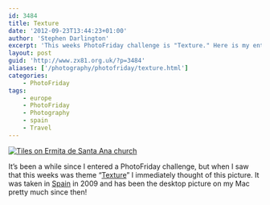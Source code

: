 ```yaml
---
id: 3484
title: Texture
date: '2012-09-23T13:44:23+01:00'
author: 'Stephen Darlington'
excerpt: 'This weeks PhotoFriday challenge is "Texture." Here is my entry.'
layout: post
guid: 'http://www.zx81.org.uk/?p=3484'
aliases: ['/photography/photofriday/texture.html']
categories:
    - PhotoFriday
tags:
    - europe
    - PhotoFriday
    - Photography
    - spain
    - Travel
---
```


[![Tiles on Ermita de Santa Ana church](https://i0.wp.com/farm4.staticflickr.com/3470/3962035612_f3383355b6.jpg?resize=500%2C334)](http://www.flickr.com/photos/stephendarlington/3962035612/ "Tiles on Ermita de Santa Ana church by stephendarlington, on Flickr")

It’s been a while since I entered a PhotoFriday challenge, but when I saw that this weeks was theme “[Texture](http://www.photofriday.com/archives/challenge/001223.php)” I immediately thought of this picture. It was taken in [Spain](/travel/canillas-de-albaida-spain.html) in 2009 and has been the desktop picture on my Mac pretty much since then!